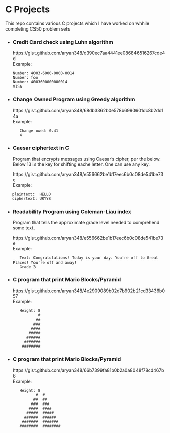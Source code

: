# C Projects
This repo contains various C projects which I have worked on whhile completing CS50 problem sets

* <h3><b>Credit Card check using Luhn algorithm <br/></b></h3>
  https://gist.github.com/aryan348/d390ec7aa4441ee086846516267cde4d <br/>
  Example: <br/>
  
   ```$ ./credit 
   Number: 4003-6000-0000-0014 
   Number: foo 
   Number: 4003600000000014
   VISA 
   ```
   
 * <h3><b>Change Owned Program using Greedy algorithm <br/></b></h3>
    https://gist.github.com/aryan348/68db3362b0e578b6990601dc8b2dd14a <br/>
    Example: <br/>
  
   ```$ ./cash
      Change owed: 0.41
      4
   ```

  * <h3><b>Caesar ciphertext in C <br/></b></h3>
    <p> Program that encrypts messages using Caesar’s cipher, per the below. Below 13 is the key for shifting eache letter. One can use any key. </p>
    https://gist.github.com/aryan348/e556662be1b17eec6b0c08de541be73e <br/>
    Example: <br/>
  
   ```$ ./caesar 13
      plaintext:  HELLO
      ciphertext: URYYB
   ``` 

 * <h3><b>Readability Program using Coleman-Liau index <br/></b></h3>
    <p> Program that tells the approximate grade level needed to comprehend some text.</p>
    https://gist.github.com/aryan348/e556662be1b17eec6b0c08de541be73e <br/>
    Example: <br/>
  
   ```$ ./readability
      Text: Congratulations! Today is your day. You're off to Great Places! You're off and away!
      Grade 3
   ``` 

* <h3><b>C program that print Mario Blocks/Pyramid <br/></b></h3>
  https://gist.github.com/aryan348/4e2909089b02d7b902b21cd33436b057 <br/>
  Example: <br/>
  
   ```$ ./mario
      Height: 8
              #
             ##
            ###
           ####
          #####
         ######
        #######
       ########
   ```


* <h3><b>C program that print Mario Blocks/Pyramid <br/></b></h3>
  https://gist.github.com/aryan348/66b7399fa81b0b2a0a8048f78cd467b6 <br/>
  Example: <br/>
  
   ```$ ./mario
      Height: 8
             #  #
            ##  ##
           ###  ###
          ####  ####
         #####  #####
        ######  ######
       #######  #######
      ########  ########
   ```
   
   
